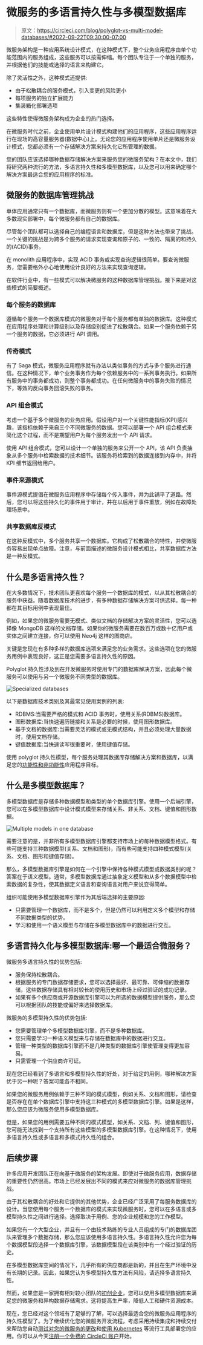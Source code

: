 # 微服务的多语言持久性与多模型数据库

> 原文：<https://circleci.com/blog/polyglot-vs-multi-model-databases/#2022-09-22T09:30:00-07:00>

微服务架构是一种应用系统设计模式，在这种模式下，整个业务应用程序由单个功能范围内的服务组成，这些服务可以按需伸缩。每个团队专注于一个单独的服务，并根据他们的技能或选择的语言来构建它。

除了灵活性之外，这种模式还提供:

*   由于松散耦合的服务模式，引入变更的风险更小
*   每项服务的独立扩展能力
*   集装箱化部署选项

这些特性使得微服务架构成为企业的热门选择。

在微服务时代之前，企业使用单片设计模式构建他们的应用程序，这些应用程序运行在现场的高容量服务器(数据中心)上。无论您的应用程序使用单片还是微服务设计模式，您都必须有一个存储解决方案来持久化它所管理的数据。

您的团队应该选择哪种数据存储解决方案来服务您的微服务架构？在本文中，我们将研究两种流行的方法，多语言持久性和多模型数据库，以及您可以用来确定哪个解决方案最适合您的应用程序的标准。

## 微服务的数据库管理挑战

单体应用通常只有一个数据库，而微服务则有一个更加分散的模型。这意味着在大多数现实部署中，每个微服务都有自己的数据库。

尽管每个团队都可以选择自己的编程语言和数据库，但是这种方法也带来了挑战。一个关键的挑战是为跨多个服务的请求实现查询和原子的、一致的、隔离的和持久的(ACID)事务。

在 monolith 应用程序中，实现 ACID 事务或实现查询逻辑很简单。要查询微服务，您需要格外小心地使用设计良好的方法来实现查询逻辑。

在软件行业中，有一些模式可以解决微服务的这种数据库管理挑战。接下来是对这些模式的简要概述。

### 每个服务的数据库

遵循每个服务一个数据库模式的微服务对于每个服务都有单独的数据库。这种模式在应用程序处理和计算级别以及存储级别促进了松散耦合。如果一个服务依赖于另一个服务的数据，它必须进行 API 调用。

### 传奇模式

有了 Saga 模式，微服务应用程序就有办法以类似事务的方式与多个服务进行通信。在这种情况下，单个业务事务作为每个依赖服务中的一系列事务执行。如果所有服务中的事务都成功，则整个事务都成功。在任何微服务中的事务失败的情况下，等效的反向事务回滚失败的事务。

### API 组合模式

考虑一个基于多个微服务的业务应用。假设用户对一个关键性能指标(KPI)感兴趣，该指标依赖于来自三个不同微服务的数据。您可以部署一个 API 组合模式来简化这个过程，而不是期望用户为每个服务发出一个 API 请求。

使用 API 组合模式，您可以设计一个单独的服务来公开一个 API，该 API 负责抽象从多个服务中检索数据的技术细节。该服务将检索到的数据连接到内存中，并将 KPI 细节返回给用户。

### 事件来源模式

事件源模式提倡在微服务应用程序中存储每个传入事件，并为此铺平了道路。然后，您可以将这些持久化的事件用于审计，并在以后用于事件重放，例如在故障处理场景中。

### 共享数据库反模式

在这种反模式中，多个服务共享一个数据库。它构成了松散耦合的特性，并使微服务容易出现单点故障。注意，与前面描述的微服务设计模式相比，共享数据库方法是一种反模式。

## 什么是多语言持久性？

在大多数情况下，技术团队更喜欢每个服务一个数据库的模式，以从其松散耦合的服务中获益。随着数据库技术的进步，有多种数据存储解决方案可供选择。每一种都在其目标用例中表现最佳。

例如，如果您的微服务需要无模式、类似文档的存储解决方案的灵活性，您可以选择像 MongoDB 这样的文档存储。如果你的微服务需要在数百万或数十亿用户或实体之间建立连接，你可以使用 Neo4j 这样的图商店。

关键是您现在有多种多样的数据库选项来满足您的业务需求。这些选项在您的微服务用例中表现良好，这正是您需要多语言持久性的原因。

Polyglot 持久性涉及到在开发微服务时使用专门的数据库解决方案，因此每个微服务可以使用与另一个微服务不同类型的数据库。

![Specialized databases](img/14cd0eb9f1513619178d108c5ae67130.png)

以下是数据库技术类别及其最常见使用案例的列表:

*   RDBMS:当需要严格的模式和 ACID 事务时，使用关系(RDBMS)数据库。
*   图形数据库:当快速遍历链接和关系是必要的时候，使用图形数据库。
*   基于文档的数据库:当需要灵活的模式或无模式结构，并且必须处理大量数据时，使用文档存储。
*   键值数据库:当快速读写很重要时，使用键值存储。

使用 polyglot 持久性模型，每个服务处理其数据库存储解决方案和数据库，以满足您的[功能性和非功能性](https://circleci.com/blog/functional-vs-non-functional-testing/)应用程序目标。

## 什么是多模型数据库？

多模型数据库是存储多种数据模型和类型的单个数据库引擎。使用一个后端引擎，您可以在多模型数据库中设计模式模型来存储关系、非关系、文档、键值和图形数据。

![Multiple models in one database](img/96e0777b7b2926dd5f595380e91dab1c.png)

需要注意的是，并非所有多模型数据库引擎都支持市场上的每种数据模型格式。有些可能支持三种数据模型(关系、文档和图形)，而有些可能支持四种模式模型(关系、文档、图形和键值存储)。

那么，多模型数据库引擎是如何在一个引擎中保持各种模式模型或数据类别的呢？答案在于语义模型。通常，多模型数据库通过抽象定义模型和从多个数据模型中检索数据的复杂性，使其数据定义语言和查询语言对用户来说变得简单。

组织可能使用多模型数据库引擎作为其后端选择的主要原因:

*   只需要管理一个数据库，而不是多个，但是仍然可以利用定义多个模型和存储不同数据类型的优势。
*   学习和使用一个语义模型与存储在多模型数据库中的数据进行交互。

## 多语言持久化与多模型数据库:哪一个最适合微服务？

微服务多语言持久性的优势包括:

*   服务保持松散耦合。
*   根据服务的专门数据存储要求，您可以选择最好、最可靠、可伸缩的数据存储，这些数据存储具有相对较长的使用历史和市场上经过验证的成功记录。
*   如果有多个供应商或开源数据库引擎可以为所选的数据模型提供服务，那么您可以根据团队的技能或偏好来选择数据库。

微服务的多模型持久性的优势包括:

*   您需要管理单个多模型数据库引擎，而不是多种数据库。
*   您只需要学习一种语义模型来与存储在数据库中的数据进行交互。
*   管理一种类型的数据库引擎而不是几种类型的数据库引擎使管理变得更加容易。
*   只需管理一个供应商许可证。

现在您已经看到了多语言和多模型持久性的好处，对于给定的用例，哪种解决方案优于另一种呢？答案可能各不相同。

如果您的微服务用例依赖于三种不同的模式模型，例如关系、文档和图形，请检查是否存在在单个数据库引擎中支持这三种模式的多模型数据库引擎。如果是这样，那么您应该为微服务使用多模型数据库。

但是，如果您的用例需要五种不同的模式模型，如关系、文档、列、键值和图形，您可能无法找到一个支持所有这些模型的多模型数据库引擎。在这种情况下，使用多语言持久性或多语言和多模式持久性的组合。

## 后续步骤

许多应用开发团队正在向基于微服务的架构发展。即使对于微服务应用，数据存储的重要性仍然很高。市场上已经发展出不同的模式来应对微服务的数据库管理挑战。

由于其松散耦合的好处和它提供的其他优势，企业已经广泛采用了每服务数据库的设计。当您使用每个服务一个数据库的模式来实现微服务时，您可以在多语言或多模型持久性之间进行选择。选择取决于用例、您的企业规模和您的工作模型。

如果您有一个大型企业，并且有一个由技术熟练的专业人员组成的专门的数据库团队来管理多个数据存储，那么您应该使用多语言持久性。多语言持久性允许您为每个数据模型段选择一个数据库引擎，该数据模型段在该类别中有一个经过验证的历史。

在多模型数据库空间的情况下，几乎所有的供应商都是新的，并且在生产环境中没有长期的记录。因此，如果您认为多模型持久性方法有风险，请选择多语言持久性。

然而，如果您是一家拥有相对较小团队的[初创企业](https://circleci.com/blog/devops-for-startups/)，您可以使用多模型数据库来满足您的微服务和异构数据存储需求。这将提高生产率，降低人工和硬件资源成本。

现在，您已经对这个领域有了足够的了解，可以选择最适合您的微服务应用程序的持久性模型了。为了继续优化您的微服务开发流程，考虑采用持续集成和持续交付来帮助您自动[测试对您的微服务的更改](https://www.youtube.com/watch?v=uqC3ZzE8abo)和[使用 Kubernetes](https://circleci.com/blog/deploy-web-apps-on-kubernetes-with-ci/) 等流行工具部署您的应用。你可以从今天[注册一个免费的 CircleCI 账户](https://circleci.com/signup/)开始。